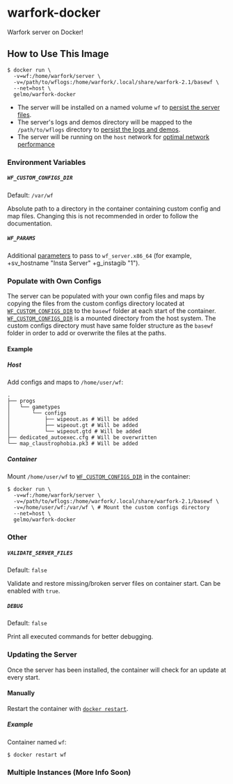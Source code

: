# warfork-docker
Warfork server on Docker!

## How to Use This Image

```
$ docker run \
  -v=wf:/home/warfork/server \
  -v=/path/to/wflogs:/home/warfork/.local/share/warfork-2.1/basewf \
  --net=host \
  gelmo/warfork-docker
```

- The server will be installed on a named volume `wf` to [persist the server files](https://docs.docker.com/storage/).
- The server's logs and demos directory will be mapped to the `/path/to/wflogs` directory to [persist the logs and demos](https://docs.docker.com/storage/).
- The server will be running on the `host` network for [optimal network performance](https://docs.docker.com/network/host/)

### Environment Variables

##### `WF_CUSTOM_CONFIGS_DIR`

Default: `/var/wf`

Absolute path to a directory in the container containing custom config and map files. Changing this is not recommended in order to follow the documentation.

##### `WF_PARAMS`

Additional [parameters](https://warforkwiki.com/index.php?title=Console_Commands) to pass to `wf_server.x86_64` (for example, +sv_hostname "Insta Server" +g_instagib "1").

### Populate with Own Configs

The server can be populated with your own config files and maps by copying the files from the custom configs directory located at [`WF_CUSTOM_CONFIGS_DIR`](#wf_custom_configs_dir) to the `basewf` folder at each start of the container. [`WF_CUSTOM_CONFIGS_DIR`](#wf_custom_configs_dir) is a mounted directory from the host system. The custom configs directory must have same folder structure as the `basewf` folder in order to add or overwrite the files at the paths.

#### Example

##### Host

Add configs and maps to `/home/user/wf`:

```
.
├── progs
│   └── gametypes
│       └── configs
│           ├── wipeout.as # Will be added
│           ├── wipeout.gt # Will be added
│           └── wipeout.gtd # Will be added
├── dedicated_autoexec.cfg # Will be overwritten
└── map_claustrophobia.pk3 # Will be added
```

##### Container

Mount `/home/user/wf` to [`WF_CUSTOM_CONFIGS_DIR`](#wf_custom_configs_dir) in the container:

```
$ docker run \
  -v=wf:/home/warfork/server \
  -v=/path/to/wflogs:/home/warfork/.local/share/warfork-2.1/basewf \
  -v=/home/user/wf:/var/wf \ # Mount the custom configs directory
  --net=host \
  gelmo/warfork-docker
```

### Other

##### `VALIDATE_SERVER_FILES`

Default: `false`

Validate and restore missing/broken server files on container start. Can be enabled with `true`.

##### `DEBUG`

Default: `false`

Print all executed commands for better debugging.

### Updating the Server

Once the server has been installed, the container will check for an update at every start.

#### Manually

Restart the container with [`docker restart`](https://docs.docker.com/engine/reference/commandline/restart/).

##### Example

Container named `wf`:

```
$ docker restart wf
```

### Multiple Instances (More Info Soon)

